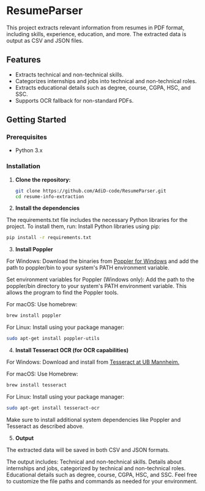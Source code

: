 # ResumeParser

This project extracts relevant information from resumes in PDF format, including skills, experience, education, and more. The extracted data is output as CSV and JSON files.

## Features
- Extracts technical and non-technical skills.
- Categorizes internships and jobs into technical and non-technical roles.
- Extracts educational details such as degree, course, CGPA, HSC, and SSC.
- Supports OCR fallback for non-standard PDFs.

## Getting Started

### Prerequisites
- Python 3.x

### Installation

1. **Clone the repository:**
   ```bash
   git clone https://github.com/AdiD-code/ResumeParser.git
   cd resume-info-extraction
   ```
   
2. **Install the dependencies**

The requirements.txt file includes the necessary Python libraries for the project. To install them, run:
Install Python libraries using pip:
   ```bash
   pip install -r requirements.txt
   ```

3. **Install Poppler**

For Windows: Download the binaries from [Poppler for Windows](https://github.com/oschwartz10612/poppler-windows) and add the path to poppler/bin to your system's PATH environment variable.

Set environment variables for Poppler (Windows only): Add the path to the poppler/bin directory to your system's PATH environment variable. This allows the program to find the Poppler tools.

For macOS: Use homebrew:
```bash
brew install poppler
```

For Linux: Install using your package manager:
```bash
sudo apt-get install poppler-utils
```

4. **Install Tesseract OCR (for OCR capabilities)**

For Windows: Download and install from [Tesseract at UB Mannheim.](https://github.com/UB-Mannheim/tesseract/wiki)

For macOS: Use Homebrew:
```bash
brew install tesseract
```

For Linux: Install using your package manager:
```bash
sudo apt-get install tesseract-ocr
```

Make sure to install additional system dependencies like Poppler and Tesseract as described above.

5. **Output**

The extracted data will be saved in both CSV and JSON formats. 

The output includes:
Technical and non-technical skills.
Details about internships and jobs, categorized by technical and non-technical roles.
Educational details such as degree, course, CGPA, HSC, and SSC.
Feel free to customize the file paths and commands as needed for your environment.
